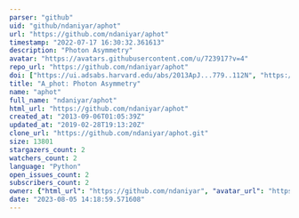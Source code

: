 ```yaml
---
parser: "github"
uid: "github/ndaniyar/aphot"
url: "https://github.com/ndaniyar/aphot"
timestamp: "2022-07-17 16:30:32.361613"
description: "Photon Asymmetry"
avatar: "https://avatars.githubusercontent.com/u/723917?v=4"
repo_url: "https://github.com/ndaniyar/aphot"
doi: ["https://ui.adsabs.harvard.edu/abs/2013ApJ...779..112N", "https://ui.adsabs.harvard.edu/abs/2013ascl.soft12011N/abstract"]
title: "A_phot: Photon Asymmetry"
name: "aphot"
full_name: "ndaniyar/aphot"
html_url: "https://github.com/ndaniyar/aphot"
created_at: "2013-09-06T01:05:39Z"
updated_at: "2019-02-28T19:13:20Z"
clone_url: "https://github.com/ndaniyar/aphot.git"
size: 13801
stargazers_count: 2
watchers_count: 2
language: "Python"
open_issues_count: 2
subscribers_count: 2
owner: {"html_url": "https://github.com/ndaniyar", "avatar_url": "https://avatars.githubusercontent.com/u/723917?v=4", "login": "ndaniyar", "type": "User"}
date: "2023-08-05 14:18:59.571608"
---
```


